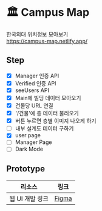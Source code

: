 # 🏛 Campus Map

한국외대 위치정보 모아보기  
https://campus-map.netlify.app/

## Step
- [x] Manager 인증 API
- [x] Verified 인증 API
- [x] seeUsers API
- [x] Main에 빌딩 데이터 모아오기
- [x] 건물당 URL 연결
- [x] '/건물'에 층 데이터 불러오기
- [x] 버튼 누르면 층별 이미지 나오게 하기
- [ ] 내부 설계도 데이터 구하기
- [x] user page
- [ ] Manager Page
- [ ] Dark Mode

## Prototype

| 리소스          | 링크                                                                                   |
| --------------- | -------------------------------------------------------------------------------------- |
| 웹 UI 개발 링크 | [Figma](https://www.figma.com/file/rBqZXiqskHFpX3J5CN4Bwe/Campus-Map?node-id=0%3A1) |
